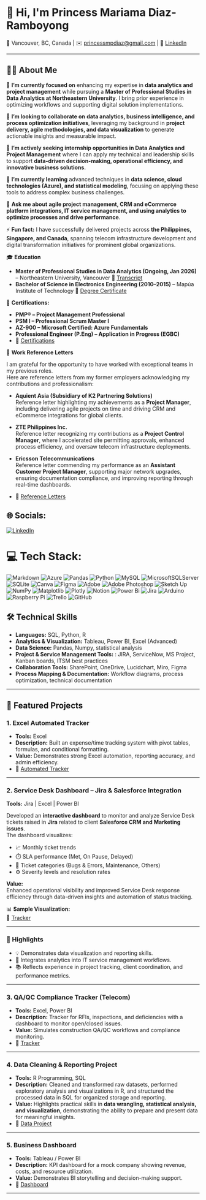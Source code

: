 # 👋 Hi, I'm Princess Mariama Diaz-Ramboyong  

📍 Vancouver, BC, Canada  | ✉️ princessmpdiaz@gmail.com | 🔗 [LinkedIn](https://www.linkedin.com/in/princessmariamadiaz/)

---

## 👩‍💻 About Me  

🔭 **I’m currently focused on** enhancing my expertise in **data analytics and project management** while pursuing a **Master of Professional Studies in Data Analytics at Northeastern University**. I bring prior experience in optimizing workflows and supporting digital solution implementations.

👯 **I’m looking to collaborate on** **data analytics, business intelligence, and process optimization initiatives**, leveraging my background in **project delivery, agile methodologies, and data visualization** to generate actionable insights and measurable impact.

🤝 **I’m actively seeking internship opportunities in Data Analytics and Project Management** where I can apply my technical and leadership skills to support **data-driven decision-making, operational efficiency, and innovative business solutions**.

🌱 **I’m currently learning** advanced techniques in **data science, cloud technologies (Azure), and statistical modeling**, focusing on applying these tools to address complex business challenges.

💬 **Ask me about** **agile project management, CRM and eCommerce platform integrations, IT service management, and using analytics to optimize processes and drive performance**.

⚡ **Fun fact:** I have successfully delivered projects across **the Philippines, Singapore, and Canada**, spanning telecom infrastructure development and digital transformation initiatives for prominent global organizations.

🎓 **Education**
- **Master of Professional Studies in Data Analytics (Ongoing, Jan 2026)** – Northeastern University, Vancouver  📂 [Transcript](https://drive.google.com/file/d/16nLnz8GujhfmbwQVazLhrfo4NKi-vGC1/view?usp=drive_link)  
- **Bachelor of Science in Electronics Engineering (2010–2015)** – Mapúa Institute of Technology  📂 [Degree Certificate](https://drive.google.com/file/d/1XyGx4zguZAzN0UUKh8TRj_J6yDT8mZAS/view?usp=drive_link)  



🏅 **Certifications:**  
- **PMP® – Project Management Professional** 
- **PSM I – Professional Scrum Master I**  
- **AZ-900 – Microsoft Certified: Azure Fundamentals**
- **Professional Engineer (P.Eng) – Application in Progress (EGBC)**
- 📂 [Certifications](https://drive.google.com/drive/folders/1F7Z1XeHg6DsMxkYC3DT7WZxvjAI-VPeX?usp=drive_link)



📄 **Work Reference Letters**

I am grateful for the opportunity to have worked with exceptional teams in my previous roles.  
Here are reference letters from my former employers acknowledging my contributions and professionalism:

- **Aquient Asia (Subsidiary of K2 Partnering Solutions)**  
  Reference letter highlighting my achievements as a **Project Manager**, including delivering agile projects on time and driving CRM and eCommerce integrations for global clients.

- **ZTE Philippines Inc.**  
  Reference letter recognizing my contributions as a **Project Control Manager**, where I accelerated site permitting approvals, enhanced process efficiency, and oversaw telecom infrastructure deployments.

- **Ericsson Telecommunications**  
  Reference letter commending my performance as an **Assistant Customer Project Manager**, supporting major network upgrades, ensuring documentation compliance, and improving reporting through real-time dashboards.

- 📂 [Reference Letters](https://drive.google.com/drive/folders/1R_fOZThNBeJ5WkvXTTFcb4NnGmsS7ubo?usp=drive_link)


## 🌐 Socials:
[![LinkedIn](https://img.shields.io/badge/LinkedIn-%230077B5.svg?logo=linkedin&logoColor=white)](https://linkedin.com/in/https://www.linkedin.com/in/princessmariamadiaz/) 

# 💻 Tech Stack:
![Markdown](https://img.shields.io/badge/markdown-%23000000.svg?style=for-the-badge&logo=markdown&logoColor=white) ![Azure](https://img.shields.io/badge/azure-%230072C6.svg?style=for-the-badge&logo=microsoftazure&logoColor=white) ![Pandas](https://img.shields.io/badge/pandas-%23150458.svg?style=for-the-badge&logo=pandas&logoColor=white) ![Python](https://img.shields.io/badge/python-3670A0?style=for-the-badge&logo=python&logoColor=ffdd54) ![MySQL](https://img.shields.io/badge/mysql-4479A1.svg?style=for-the-badge&logo=mysql&logoColor=white) ![MicrosoftSQLServer](https://img.shields.io/badge/Microsoft%20SQL%20Server-CC2927?style=for-the-badge&logo=microsoft%20sql%20server&logoColor=white) ![SQLite](https://img.shields.io/badge/sqlite-%2307405e.svg?style=for-the-badge&logo=sqlite&logoColor=white) ![Canva](https://img.shields.io/badge/Canva-%2300C4CC.svg?style=for-the-badge&logo=Canva&logoColor=white) ![Figma](https://img.shields.io/badge/figma-%23F24E1E.svg?style=for-the-badge&logo=figma&logoColor=white) ![Adobe](https://img.shields.io/badge/adobe-%23FF0000.svg?style=for-the-badge&logo=adobe&logoColor=white) ![Adobe Photoshop](https://img.shields.io/badge/adobe%20photoshop-%2331A8FF.svg?style=for-the-badge&logo=adobe%20photoshop&logoColor=white) ![Sketch Up](https://img.shields.io/badge/SketchUp-005F9E?style=for-the-badge&logo=sketchup&logoColor=white) ![NumPy](https://img.shields.io/badge/numpy-%23013243.svg?style=for-the-badge&logo=numpy&logoColor=white) ![Matplotlib](https://img.shields.io/badge/Matplotlib-%23ffffff.svg?style=for-the-badge&logo=Matplotlib&logoColor=black) ![Plotly](https://img.shields.io/badge/Plotly-%233F4F75.svg?style=for-the-badge&logo=plotly&logoColor=white) ![Notion](https://img.shields.io/badge/Notion-%23000000.svg?style=for-the-badge&logo=notion&logoColor=white) ![Power Bi](https://img.shields.io/badge/power_bi-F2C811?style=for-the-badge&logo=powerbi&logoColor=black) ![Jira](https://img.shields.io/badge/jira-%230A0FFF.svg?style=for-the-badge&logo=jira&logoColor=white) ![Arduino](https://img.shields.io/badge/-Arduino-00979D?style=for-the-badge&logo=Arduino&logoColor=white) ![Raspberry Pi](https://img.shields.io/badge/-Raspberry_Pi-C51A4A?style=for-the-badge&logo=Raspberry-Pi) ![Trello](https://img.shields.io/badge/Trello-%23026AA7.svg?style=for-the-badge&logo=Trello&logoColor=white) ![GitHub](https://img.shields.io/badge/github-%23121011.svg?style=for-the-badge&logo=github&logoColor=white)

## 🛠 Technical Skills  
- **Languages:** SQL, Python, R  
- **Analytics & Visualization:** Tableau, Power BI, Excel (Advanced)  
- **Data Science:** Pandas, Numpy, statistical analysis  
- **Project & Service Management Tools:** : JIRA, ServiceNow, MS Project, Kanban boards, ITSM best practices
- **Collaboration Tools:** SharePoint, OneDrive, Lucidchart, Miro, Figma
- **Process Mapping & Documentation:** Workflow diagrams, process optimization, technical documentation
---

## 🔹 Featured Projects  

### 1. Excel Automated Tracker  
- **Tools:** Excel  
- **Description:** Built an expense/time tracking system with pivot tables, formulas, and conditional formatting.  
- **Value:** Demonstrates strong Excel automation, reporting accuracy, and admin efficiency.  
- 📂 [Automated Tracker](https://docs.google.com/spreadsheets/d/14mrs_M8QiR80Vinw0y0Xf9S6hfzZWzFHvvpFm7XIjlc/edit?usp=sharing)

---

### 2. Service Desk Dashboard – Jira & Salesforce Integration  
**Tools:** Jira | Excel | Power BI  

Developed an **interactive dashboard** to monitor and analyze Service Desk tickets raised in **Jira** related to client **Salesforce CRM and Marketing issues**.  
The dashboard visualizes:
- 📈 Monthly ticket trends  
- ⏱️ SLA performance (Met, On Pause, Delayed)  
- 🧾 Ticket categories (Bugs & Errors, Maintenance, Others)  
- ⚙️ Severity levels and resolution rates  

**Value:**  
Enhanced operational visibility and improved Service Desk response efficiency through data-driven insights and automation of status tracking.

📊 **Sample Visualization:**  
📂 [Tracker](https://docs.google.com/spreadsheets/d/1BPJprO8S60iGMRpKlt9eMeapSTaUs8VS/edit?usp=drive_link&ouid=115382325510605536778&rtpof=true&sd=true)  

---

### 🌟 Highlights
- 💡 Demonstrates data visualization and reporting skills.  
- 🤝 Integrates analytics into IT service management workflows.  
- 📚 Reflects experience in project tracking, client coordination, and performance metrics.


---

### 3. QA/QC Compliance Tracker (Telecom) 
- **Tools:** Excel, Power BI  
- **Description:** Tracker for RFIs, inspections, and deficiencies with a dashboard to monitor open/closed issues.  
- **Value:** Simulates construction QA/QC workflows and compliance monitoring.  
- 📂 [Tracker](https://docs.google.com/spreadsheets/d/1pF-vDaN2nP1TeIfZ6Q3RSBEr68dlEwGR/edit?usp=drive_link&ouid=115382325510605536778&rtpof=true&sd=true)  

---

### 4. Data Cleaning & Reporting Project  
- **Tools:** R Programming, SQL  
- **Description:** Cleaned and transformed raw datasets, performed exploratory analysis and visualizations in R, and structured the processed data in SQL for organized storage and reporting.  
- **Value:** Highlights practical skills in **data wrangling, statistical analysis, and visualization**, demonstrating the ability to prepare and present data for meaningful insights.
- 📂 [Data Project](https://drive.google.com/drive/folders/1r6yjuqCoi0_MJhmrRSwe-qizJtxXrsi8?usp=drive_link)  

---

### 5. Business Dashboard  
- **Tools:** Tableau / Power BI  
- **Description:** KPI dashboard for a mock company showing revenue, costs, and resource utilization.  
- **Value:** Demonstrates BI storytelling and decision-making support.  
- 📂 [Dashboard](https://public.tableau.com/app/profile/princess.mariama.ramboyong/viz/Assignment5_Tableau_Group1/GroupProject)  


---


